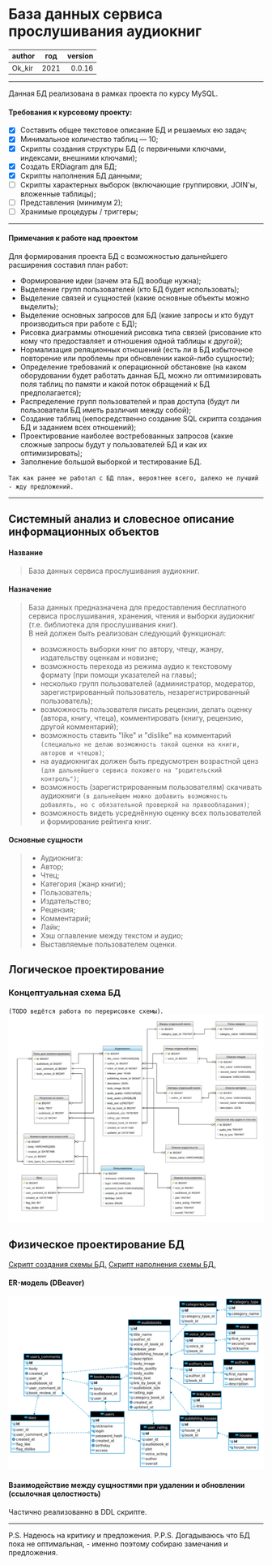 # База данных сервиса прослушивания аудиокниг
| author | год|version|
| -------|----|------:|
| Ok_kir |2021| 0.0.16|
***

Данная БД реализована в рамках проекта по курсу MySQL.</br>
#### Требования к курсовому проекту:
- [x] Составить общее текстовое описание БД и решаемых ею задач;
- [x] Минимальное количество таблиц — 10;
- [x] Скрипты создания структуры БД (с первичными ключами, индексами, внешними ключами);
- [x] Создать ERDiagram для БД;
- [x] Скрипты наполнения БД данными;
- [ ] Скрипты характерных выборок (включающие группировки, JOIN'ы, вложенные таблицы);
- [ ] Представления (минимум 2);
- [ ] Хранимые процедуры / триггеры;
***

#### Примечания к работе над проектом
Для формирования проекта БД с возможностью дальнейшего расширения составил план работ:
- Формирование идеи (зачем эта БД вообще нужна);
- Выделение групп пользователей (кто БД будет использовать);
- Выделение связей и сущностей (какие основные объекты можно выделить);
- Выделение основных запросов для БД (какие запросы и кто будут производиться при работе с БД);
- Рисовка диаграммы отношений рисовка типа связей (рисование кто кому что предоставляет и отношения одной таблицы к другой);
- Нормализация реляционных отношений (есть ли в БД избыточное повторение или проблемы при обновлении какой-либо сущности);
- Определение требований к операционной обстановке (на каком оборудовании будет работать данная БД, можно ли оптимизировать поля таблиц по памяти и какой поток обращений к БД предполагается);
- Распределение групп пользователей и прав доступа (будут ли пользователи БД иметь различия между собой);
- Создание таблиц (непосредственно создание SQL скрипта создания БД и заданием всех отношений);
- Проектирование наиболее востребованных запросов (какие сложные запросы будут у пользователей БД и как их оптимизировать);
- Заполнение большой выборкой и тестирование БД.

`Так как ранее не работал с БД план, вероятнее всего, далеко не лучший - жду предложений.`
***
## Системный анализ и словесное описание информационных объектов
#### Название
>База данных сервиса прослушивания аудиокниг.

#### Назначение
>База данных предназначена для предоставления бесплатного сервиса прослушивания, хранения, чтения и выборки
аудиокниг (т.е. библиотека для прослушивания книг).</br>
>В ней должен быть реализован следующий функционал:
> - возможность выборки книг по автору, чтецу, жанру, издательству оценкам и новизне;
> - возможность перехода из режима аудио к текстовому формату (при помощи указателей на главы);
> - несколько групп пользователей (администратор, модератор, зарегистрированный пользователь,
    незарегистрированный пользователь);
> - возможность пользователя писать рецензии, делать оценку (автора, книгу, чтеца),
    комментировать (книгу, рецензию, другой комментарий);
> - возможность ставить "like" и "dislike" на комментарий `(специально не делаю возможность такой
    оценки на книги, авторов и чтецов)`;
> - на ауадиокнигах должен быть предусмотрен возрастной ценз `(для дальнейшего сервиса похожего на
    "родительский контроль")`;
> - возможность (зарегистрированным пользователям) скачивать аудиокниги `(в дальнейшем можно
    добавить возможность добавлять, но с обязательной проверкой на правообладания)`;
> - возможность видеть усреднённую оценку всех пользователей и формирование рейтинга книг.

#### Основные сущности
> - Аудиокнига:
> - Автор;
> - Чтец;
> - Категория (жанр книги);
> - Пользователь;
> - Издательство;
> - Рецензия;
> - Комментарий;
> - Лайк;
> - Хэш оглавление между текстом и аудио;
> - Выставляемые пользователем оценки.


## Логическое проектирование
### Концептуальная схема БД
`(TODO ведётся работа по перерисовке схемы)`.
![DB_Schema](./.images/DatabaseDiagram.jpeg)

## Физическое проектирование БД
[Скрипт создания схемы БД.](DDL_database_audiobooks.sql "DDL-команды")
[Скрипт наполнения схемы БД.](DML_database_audiobooks.sql "DML-команды")

#### ER-модель (DBeaver)
![ER-модель](./.images/ERDiagram.png)

#### Взаимодействие между сущностями при удалении и обновлении (ссылочная целостность) 
Частично реализованно в DDL скрипте. 

***
P.S. Надеюсь на критику и предложения.
P.P.S. Догадываюсь что БД пока не оптимальная, - именно поэтому собираю замечания и предложения.  
